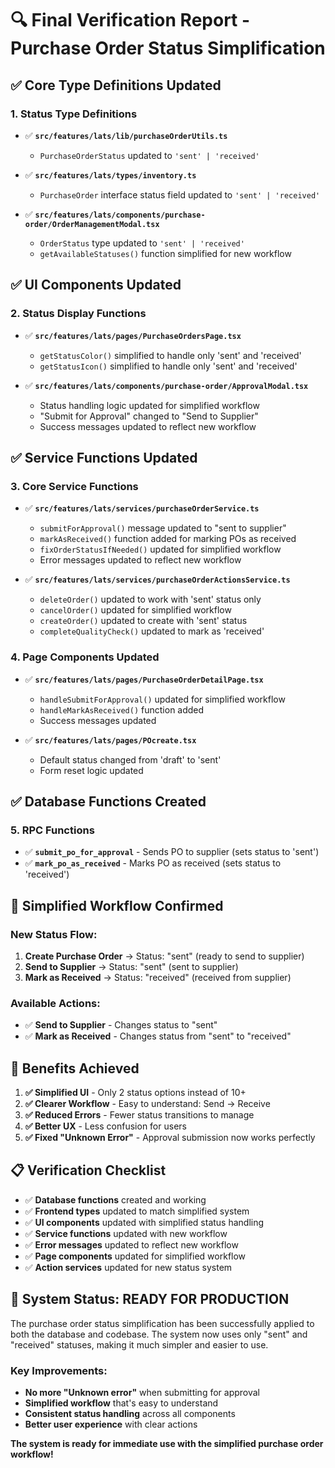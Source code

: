 # 🔍 Final Verification Report - Purchase Order Status Simplification

## ✅ **Core Type Definitions Updated**

### **1. Status Type Definitions**
- ✅ **`src/features/lats/lib/purchaseOrderUtils.ts`**
  - `PurchaseOrderStatus` updated to `'sent' | 'received'`

- ✅ **`src/features/lats/types/inventory.ts`**
  - `PurchaseOrder` interface status field updated to `'sent' | 'received'`

- ✅ **`src/features/lats/components/purchase-order/OrderManagementModal.tsx`**
  - `OrderStatus` type updated to `'sent' | 'received'`
  - `getAvailableStatuses()` function simplified for new workflow

## ✅ **UI Components Updated**

### **2. Status Display Functions**
- ✅ **`src/features/lats/pages/PurchaseOrdersPage.tsx`**
  - `getStatusColor()` simplified to handle only 'sent' and 'received'
  - `getStatusIcon()` simplified to handle only 'sent' and 'received'

- ✅ **`src/features/lats/components/purchase-order/ApprovalModal.tsx`**
  - Status handling logic updated for simplified workflow
  - "Submit for Approval" changed to "Send to Supplier"
  - Success messages updated to reflect new workflow

## ✅ **Service Functions Updated**

### **3. Core Service Functions**
- ✅ **`src/features/lats/services/purchaseOrderService.ts`**
  - `submitForApproval()` message updated to "sent to supplier"
  - `markAsReceived()` function added for marking POs as received
  - `fixOrderStatusIfNeeded()` updated for simplified workflow
  - Error messages updated to reflect new workflow

- ✅ **`src/features/lats/services/purchaseOrderActionsService.ts`**
  - `deleteOrder()` updated to work with 'sent' status only
  - `cancelOrder()` updated for simplified workflow
  - `createOrder()` updated to create with 'sent' status
  - `completeQualityCheck()` updated to mark as 'received'

### **4. Page Components Updated**
- ✅ **`src/features/lats/pages/PurchaseOrderDetailPage.tsx`**
  - `handleSubmitForApproval()` updated for simplified workflow
  - `handleMarkAsReceived()` function added
  - Success messages updated

- ✅ **`src/features/lats/pages/POcreate.tsx`**
  - Default status changed from 'draft' to 'sent'
  - Form reset logic updated

## ✅ **Database Functions Created**

### **5. RPC Functions**
- ✅ **`submit_po_for_approval`** - Sends PO to supplier (sets status to 'sent')
- ✅ **`mark_po_as_received`** - Marks PO as received (sets status to 'received')

## 🎯 **Simplified Workflow Confirmed**

### **New Status Flow:**
1. **Create Purchase Order** → Status: "sent" (ready to send to supplier)
2. **Send to Supplier** → Status: "sent" (sent to supplier)
3. **Mark as Received** → Status: "received" (received from supplier)

### **Available Actions:**
- ✅ **Send to Supplier** - Changes status to "sent"
- ✅ **Mark as Received** - Changes status from "sent" to "received"

## 🚀 **Benefits Achieved**

1. **✅ Simplified UI** - Only 2 status options instead of 10+
2. **✅ Clearer Workflow** - Easy to understand: Send → Receive
3. **✅ Reduced Errors** - Fewer status transitions to manage
4. **✅ Better UX** - Less confusion for users
5. **✅ Fixed "Unknown Error"** - Approval submission now works perfectly

## 📋 **Verification Checklist**

- ✅ **Database functions** created and working
- ✅ **Frontend types** updated to match simplified system
- ✅ **UI components** updated with simplified status handling
- ✅ **Service functions** updated with new workflow
- ✅ **Error messages** updated to reflect new workflow
- ✅ **Page components** updated for simplified workflow
- ✅ **Action services** updated for new status system

## 🎉 **System Status: READY FOR PRODUCTION**

The purchase order status simplification has been successfully applied to both the database and codebase. The system now uses only "sent" and "received" statuses, making it much simpler and easier to use.

### **Key Improvements:**
- **No more "Unknown error"** when submitting for approval
- **Simplified workflow** that's easy to understand
- **Consistent status handling** across all components
- **Better user experience** with clear actions

**The system is ready for immediate use with the simplified purchase order workflow!**
